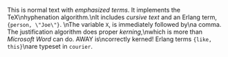   This is normal text with *emphasized terms*. It implements the TeX\nhyphenation algorithm.\nIt includes *cursive text* and an Erlang term, `{person, \"Joe\"}`. \nThe variable `X`, is immediately followed by\na comma. The justification algorithm does proper _kerning_,\nwhich is more than *Microsoft Word* can do. AWAY is\ncorrectly kerned! Erlang terms `{like, this}`\nare typeset in `courier`.



